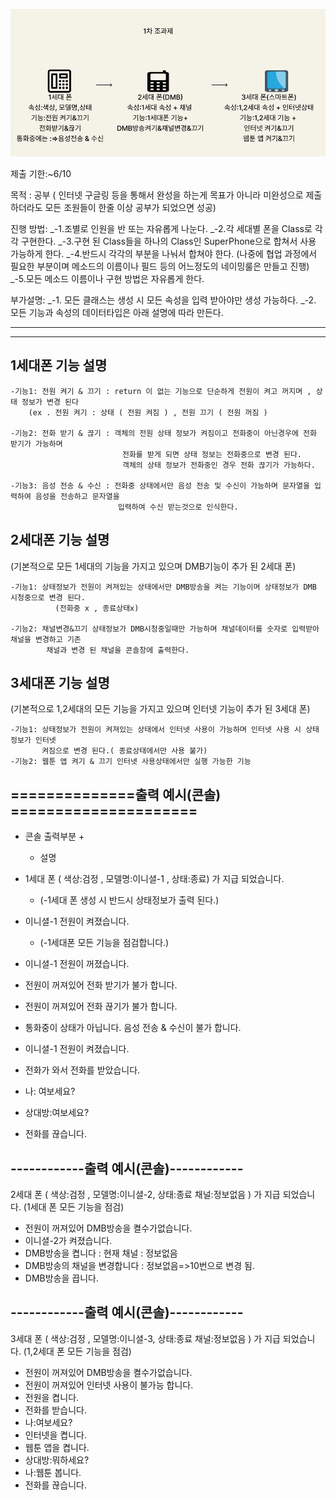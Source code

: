 
![이미지](./image_report.JPG)

제출 기한:~6/10

목적 : 공부 
( 인터넷 구글링 등을 통해서 완성을 하는게 목표가 아니라 미완성으로 제출하더라도 모든 조원들이 한줄 이상 공부가 되었으면 성공)

진행 방법:
  _-1.조별로 인원을 반 또는 자유롭게 나눈다.
  _-2.각 세대별 폰을 Class로 각각 구현한다.
  _-3.구현 된 Class들을 하나의 Class인 SuperPhone으로 합쳐서 사용 가능하게 한다.
  _-4.반드시 각각의 부분을 나눠서 합쳐야 한다.
  (나중에 협업 과정에서 필요한 부분이며 메소드의 이름이나 필드 등의 어느정도의 네이밍룰은 만들고 진행)
  _-5.모든 메소드 이름이나 구현 방법은 자유롭게 한다.
  
부가설명:
  _-1. 모든 클래스는 생성 시 모든 속성을 입력 받아야만 생성 가능하다. 
  _-2. 모든 기능과 속성의 데이터타입은 아래 설명에 따라 만든다.
  
  
  * * *  
  * * *  
  
  
  1세대폰 기능 설명
  -
    -기능1: 전원 켜기 & 끄기 : return 이 없는 기능으로 단순하게 전원이 켜고 꺼지며 , 상태 정보가 변경 된다
        (ex . 전원 켜기 : 상태 ( 전원 켜짐 ) , 전원 끄기 ( 전원 꺼짐 )
        
    -기능2: 전화 받기 & 끊기 : 객체의 전원 상태 정보가 켜짐이고 전화중이 아닌경우에 전화 받기가 가능하며 
                             전화를 받게 되면 상태 정보는 전화중으로 변경 된다.
                             객체의 상태 정보가 전화중인 경우 전화 끊기가 가능하다.
                           
    -기능3: 음성 전송 & 수신 : 전화중 상태에서만 음성 전송 및 수신이 가능하며 문자열을 입력하여 음성을 전송하고 문자열을
                            입력하여 수신 받는것으로 인식한다.
                           
   
   2세대폰 기능 설명
   -
   (기본적으로 모든 1세대의 기능을 가지고 있으며 DMB기능이 추가 된 2세대 폰)
   
    -기능1: 상태정보가 전원이 켜져있는 상태에서만 DMB방송을 켜는 기능이며 상태정보가 DMB 시청중으로 변경 된다.
              (전화중 x , 종료상태x)
   
    -기능2: 채널변경&끄기 상태정보가 DMB시청중일때만 가능하며 채널데이터를 숫자로 입력받아 채널을 변경하고 기존 
            채널과 변경 된 채널을 콘솔창에 출력한다.
   
   3세대폰 기능 설명
   -
   (기본적으로 1,2세대의 모든 기능을 가지고 있으며 인터넷 기능이 추가 된 3세대 폰)
   
    -기능1: 상태정보가 전원이 켜져있는 상태에서 인터넷 사용이 가능하며 인터넷 사용 시 상태정보가 인터넷 
           켜짐으로 변경 된다.( 종료상태에서만 사용 불가)
    -기능2: 웹툰 앱 켜기 & 끄기 인터넷 사용상태에서만 실행 가능한 기능
    

 
 ==============출력 예시(콘솔) =====================
 -
   + 콘솔 출력부분
    +   
      + 설명


  + 1세대 폰 ( 색상:검정 , 모델명:이니셜-1 , 상태:종료) 가 지급 되었습니다.
    + (-1세대 폰 생성 시 반드시 상태정보가 출력 된다.)
     
  + 이니셜-1 전원이 켜졌습니다.   
    + (-1세대폰 모든 기능을 점검합니다.)
    
  + 이니셜-1 전원이 꺼졌습니다. 
  + 전원이 꺼져있어 전화 받기가 불가 합니다.             
  + 전원이 꺼져있어 전화 끊기가 불가 합니다.           
  + 통화중이 상태가 아닙니다. 음성 전송 & 수신이 불가 합니다.        
 
  + 이니셜-1 전원이 켜졌습니다.
  + 전화가 와서 전화를 받았습니다.
  + 나: 여보세요?
  + 상대방:여보세요?
  + 전화를 끊습니다.
 
 
------------출력 예시(콘솔)------------
 -
 
 2세대 폰 ( 색상:검정 , 모델명:이니셜-2, 상태:종료  채널:정보없음 ) 가 지급 되었습니다. (1세대 폰 모든 기능을 점검)
 
+ 전원이 꺼져있어 DMB방송을 켤수가없습니다. 
+ 이니셜-2가 켜졌습니다.
+ DMB방송을 켭니다 : 현재 채널 : 정보없음 
+ DMB방송의 채널을 변경합니다 : 정보없음=>10번으로 변경 됨.
+ DMB방송을 끕니다.
 
 
------------출력 예시(콘솔)------------
 -
 
 3세대 폰 ( 색상:검정 , 모델명:이니셜-3, 상태:종료  채널:정보없음 ) 가 지급 되었습니다. (1,2세대 폰 모든 기능을 점검)
 
 + 전원이 꺼져있어 DMB방송을 켤수가없습니다. 
 + 전원이 꺼져있어 인터넷 사용이 불가능 합니다.
 + 전원을 켭니다.
 + 전화를 받습니다.
 + 나:여보세요?
 + 인터넷을 켭니다.
 + 웹툰 앱을 켭니다.
 + 상대방:뭐하세요?
 + 나:웹툰 봅니다.
 + 전화를 끊습니다.
 
 
 
 
 
 
 
 
 

 
 
  
